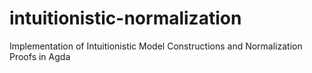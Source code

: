 # intuitionistic-normalization
Implementation of Intuitionistic Model Constructions and Normalization Proofs in Agda
